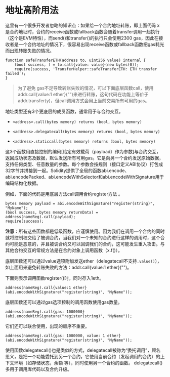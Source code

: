 

# 地址高阶用法

 

这里有一个很多开发者忽略的知识点：如果给一个合约地址转账，即上面代码 x 是合约地址时，合约的receive函数或fallback函数会随着transfer调用一起执行（这个是EVM特性），而send()和transfer()的执行只会使用2300 gas，因此在接收者是一个合约地址的情况下，很容易出现receive函数或fallback函数把gas耗光而出现转账失败的情况。



    function safeTransferETH(address to, uint256 value) internal {
        (bool success, ) = to.call{value: value}(new bytes(0));
        require(success, 'TransferHelper::safeTransferETH: ETH transfer failed');
    }



> 为了避免 gas不足导致转账失败的情况，可以下面底层函数call，使用addr.call{value:1 ether}("")来进行转账，这句代码在功能上等价于addr.transfer(y)，但call调用方式会用上当前交易所有可用的gas。

 

地址类型还有3个更底层的成员函数，通常用于与合约交互。

- `<address>.call(bytes memory) returns (bool, bytes memory)`

- `<address>.delegatecall(bytes memory) returns (bool, bytes memory)`

- `<address>.staticcall(bytes memory) returns (bool, bytes memory)`

 

这3个函数用直接控制的编码[给定有效载荷（payload）作为参数]与合约交互，返回成功状态及数据，默认发送所有可用gas。它是向另一个合约发送原始数据，支持任何类型、任意数量的参数。每个参数会按规则（接口定义ABI协议）打包成32字节并拼接到一起。Solidity提供了全局的函数abi.encode、abi.encodePacked、abi.encodeWithSelector和abi.encodeWithSignature用于编码结构化数据。

例如，下面的代码是用底层方法call调用合约register方法 。

```
bytes memory payload = abi.encodeWithSignature("register(string)", "MyName");
(bool success, bytes memory returnData) = address(nameReg).call(payload);
require(success);
```

**注意**：所有这些函数都是低级函数，应谨慎使用。因为我们在调用一个合约的同时就将控制权交给了被调合约，当我们对一个未知的合约进行这样的调用时，这个合约可能是恶意的，并且被调合约又可以回调我们的合约，这可能发生重入攻击。与其他合约交互的常规方法是在合约对象上调用函数（x.f()）。

底层函数还可以通过value选项附加发送ether（delegatecall不支持`.value()`），如上面用来避免转账失败的方法：addr.call{value:1 ether}("")。 

下面则表示调用函数register()时，同时存入1eth。

```
address(nameReg).call{value:1 ether}(abi.encodeWithSignature("register(string)", "MyName"));
```

底层函数还可以通过gas选项控制的调用函数使用gas数量。

```
address(nameReg).call{gas: 1000000}(abi.encodeWithSignature("register(string)", "MyName"));
```

它们还可以联合使用，出现的顺序不重要。

```
address(nameReg).call{gas: 1000000, value: 1 ether}(abi.encodeWithSignature("register(string)", "MyName"));
```

使用函数delegatecall()也是类似的方式，delegatecall被称为“委托调用”，顾名思义，是把一个功能委托到另一个合约，它使用当前合约（发起调用的合约）的上下文环境（如存储状态，余额 等），同时使用另一个合约的函数。 delegatecall()多用于调用库代码以及合约升级。







